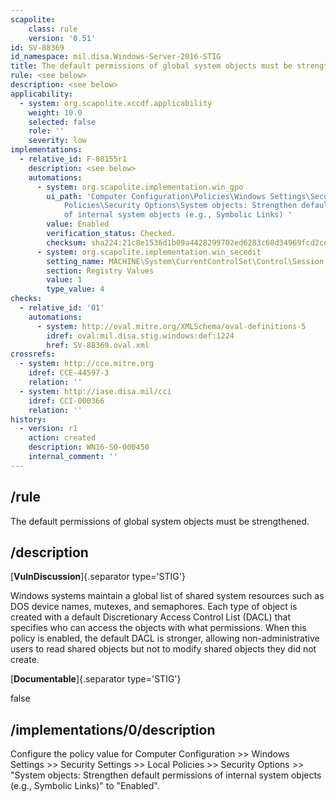```yaml
---
scapolite:
    class: rule
    version: '0.51'
id: SV-88369
id_namespace: mil.disa.Windows-Server-2016-STIG
title: The default permissions of global system objects must be strengthened.
rule: <see below>
description: <see below>
applicability:
  - system: org.scapolite.xccdf.applicability
    weight: 10.0
    selected: false
    role: ''
    severity: low
implementations:
  - relative_id: F-80155r1
    description: <see below>
    automations:
      - system: org.scapolite.implementation.win_gpo
        ui_path: 'Computer Configuration\Policies\Windows Settings\Security Settings\Local
            Policies\Security Options\System objects: Strengthen default permissions
            of internal system objects (e.g., Symbolic Links) '
        value: Enabled
        verification_status: Checked.
        checksum: sha224:21c8e1536d1b09a4428299702ed6283c68d34969fcd2ce7ccbd1d95c
      - system: org.scapolite.implementation.win_secedit
        setting_name: MACHINE\System\CurrentControlSet\Control\Session Manager\ProtectionMode
        section: Registry Values
        value: 1
        type_value: 4
checks:
  - relative_id: '01'
    automations:
      - system: http://oval.mitre.org/XMLSchema/oval-definitions-5
        idref: oval:mil.disa.stig.windows:def:1224
        href: SV-88369.oval.xml
crossrefs:
  - system: http://cce.mitre.org
    idref: CCE-44597-3
    relation: ''
  - system: http://iase.disa.mil/cci
    idref: CCI-000366
    relation: ''
history:
  - version: r1
    action: created
    description: WN16-SO-000450
    internal_comment: ''
---
```



## /rule

The default permissions of global system objects must be strengthened.

## /description

[**VulnDiscussion**]{.separator type='STIG'}

Windows systems maintain a global list of shared system resources such as DOS device names, mutexes, and semaphores. Each type of object is created with a default Discretionary Access Control List (DACL) that specifies who can access the objects with what permissions. When this policy is enabled, the default DACL is stronger, allowing non-administrative users to read shared objects but not to modify shared objects they did not create.

[**Documentable**]{.separator type='STIG'}

false

## /implementations/0/description

Configure the policy value for Computer Configuration >> Windows Settings >> Security Settings >> Local Policies >> Security Options >> "System objects: Strengthen default permissions of internal system objects (e.g., Symbolic Links)" to "Enabled".
